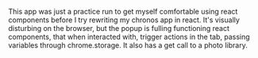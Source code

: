 This app was just a practice run to get myself comfortable using react components before I try rewriting my chronos app in react.
It's visually disturbing on the browser, but the popup is fulling functioning react components, that when interacted with, trigger actions in the tab, passing variables through chrome.storage. It also has a get call to a photo library.

